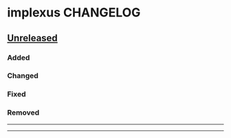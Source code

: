 # implexus CHANGELOG

## [Unreleased]

### Added

### Changed

### Fixed

### Removed

____

____
[Unreleased]: https://github.com/erykjj/implexus
